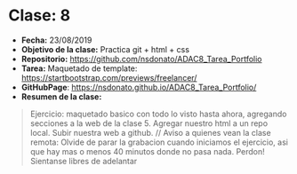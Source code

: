 # Clase: 8
* **Fecha:** 23/08/2019
* **Objetivo de la clase:** Practica git + html + css
* **Repositorio:** https://github.com/nsdonato/ADAC8_Tarea_Portfolio
* **Tarea:** Maquetado de template: https://startbootstrap.com/previews/freelancer/
* **GitHubPage**: https://nsdonato.github.io/ADAC8_Tarea_Portfolio/
* **Resumen de la clase:**
> Ejercicio: maquetado basico con todo lo visto hasta ahora, agregando secciones a la web de la clase 5. Agregar nuestro html a un repo local. Subir nuestra web a github. // Aviso a quienes vean la clase remota: Olvide de parar la grabacion cuando iniciamos el ejercicio, asi que hay mas o menos 40 minutos donde no pasa nada. Perdon! Sientanse libres de adelantar
